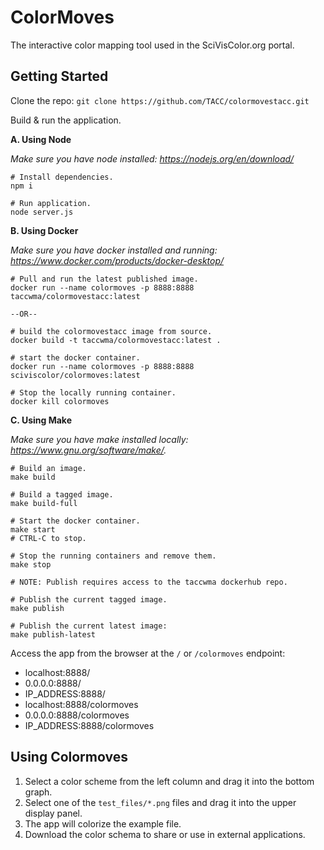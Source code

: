 # ColorMoves

The interactive color mapping tool used in the SciVisColor.org portal.

## Getting Started

Clone the repo: `git clone https://github.com/TACC/colormovestacc.git`

Build & run the application.

**A. Using Node**

_Make sure you have node installed: https://nodejs.org/en/download/_

```
# Install dependencies.
npm i

# Run application.
node server.js
```

**B. Using Docker**

_Make sure you have docker installed and running: https://www.docker.com/products/docker-desktop/_

```
# Pull and run the latest published image.
docker run --name colormoves -p 8888:8888 taccwma/colormovestacc:latest

--OR--

# build the colormovestacc image from source.
docker build -t taccwma/colormovestacc:latest .

# start the docker container.
docker run --name colormoves -p 8888:8888 sciviscolor/colormoves:latest

# Stop the locally running container.
docker kill colormoves
```

**C. Using Make**

_Make sure you have make installed locally: https://www.gnu.org/software/make/._

```
# Build an image.
make build

# Build a tagged image.
make build-full

# Start the docker container.
make start
# CTRL-C to stop.

# Stop the running containers and remove them.
make stop

# NOTE: Publish requires access to the taccwma dockerhub repo.

# Publish the current tagged image.
make publish

# Publish the current latest image:
make publish-latest
```



Access the app from the browser at the `/` or `/colormoves` endpoint:

- localhost:8888/
- 0.0.0.0:8888/
- IP_ADDRESS:8888/
- localhost:8888/colormoves
- 0.0.0.0:8888/colormoves
- IP_ADDRESS:8888/colormoves

## Using Colormoves

1. Select a color scheme from the left column and drag it into the bottom graph.
2. Select one of the `test_files/*.png` files and drag it into the upper display panel.
3. The app will colorize the example file.
4. Download the color schema to share or use in external applications.
